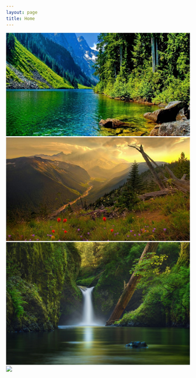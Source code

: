 ```yaml
---
layout: page
title: Home
---
```


<div class="page-width">
    <div class="carousel">
        <div><img src="/images/car1.jpg"></div>
        <div><img src="/images/car2.jpg"></div>
        <div><img src="/images/car3.jpg"></div>
        <div><img src="/images/car4.jpg"></div>
    </div>
</div>
